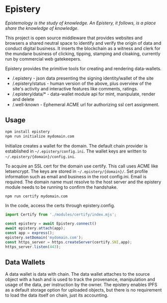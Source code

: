 # Epistery

_Epistemology is the study of knowledge. An Epistery, it follows, is a place share the knowledge of knowledge._

This project is open source middleware that provides websites and browsers a shared neutral space to identify and
verify the origin of data and conduct digital business. It inserts the blockchain as a witness and clerk for the mundane
business of clicking, tipping, stamping and cloaking, currently run by commercial web gatekeepers.

Epistery provides the primitive tools for creating and rendering data-wallets.

* /.epistery - json data presenting the signing identity/wallet of the site
* /.epistery/status - human version of the above, plus overview of the site's activity and interactive features like comments, ratings.
* /.epistery/data/* - data-wallet module api for mint, manipulate, render and delete
* /.well-known - Ephemeral ACME url for authorizing ssl cert assignment.

## Usage
```bash
npm install epistery
npm run initialize mydomain.com
```
Initialize creates a wallet for the domain. The default chain provider is established in `~/.epistery/config.ini`.
The wallet keys are written to `~/.epistery/{domain}/config.ini`.

To acquire an SSL cert for the domain use certify. This call uses ACME like letsencrypt. The keys are stored in
`~/.epistery/{domain}/`. Set profile information such as email and business in the root config.ini. Email is required.
The domain name must resolve to the host server and the epistery module needs to be running to confirm the handshake.
```bash
npm run certify mydomain.com
```
In the code, access the certs through epistery.config.
```javascript
import Certify from './modules/certify/index.mjs';

const epistery = await Epistery.connect()
await epistery.attach(app);
const app = express();
epistery.setDomain('mydomain.com');
const https_server = https.createServer(certify.SNI,app);
https_server.listen(443);
```

## Data Wallets

A data wallet is data with chain. The data wallet attaches to the source object with a hash and is used to track
the provenance, manipulation and usage of the data, per instruction by the owner. The epistery enables IPFS as a
default storage option for uploaded objects, but there is no requirement to load the data itself on chain, just
its accounting.
